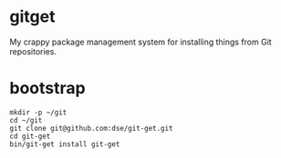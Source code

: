 # gitget

My crappy package management system for installing things from Git
repositories.

# bootstrap

    mkdir -p ~/git
	cd ~/git
	git clone git@github.com:dse/git-get.git
	cd git-get
	bin/git-get install git-get

